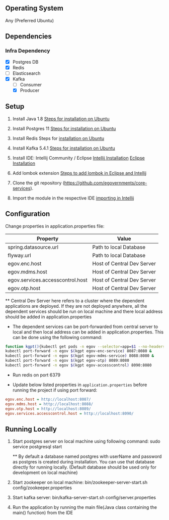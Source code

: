## Operating System
 Any (Preferred Ubuntu)

## Dependencies

### Infra Dependency

- [X] Postgres DB
- [X] Redis
- [ ] Elasticsearch
- [X] Kafka
  - [ ] Consumer
  - [X] Producer

## Setup

1. Install Java 1.8 [Steps for installation on Ubuntu](<https://tecadmin.net/install-oracle-java-8-ubuntu-via-ppa/>)

2. Install Postgres 11  [Steps for installation on Ubuntu](<https://cloudcone.com/docs/article/how-to-install-postgresql-11-on-ubuntu-18-04/>)

3. Install Redis Steps for [installation on Ubuntu](<https://www.digitalocean.com/community/tutorials/how-to-install-and-configure-redis-on-ubuntu-16-04>)

4. Install Kafka 5.4.1 [Steps for installation on Ubuntu](<https://tecadmin.net/install-apache-kafka-ubuntu/>)

5. Install IDE:  Intellij Community / Eclipse  [Intellij Installation](<https://www.jetbrains.com/help/idea/installation-guide.html#snap>)  [Eclipse Installation](<https://linuxize.com/post/how-to-install-the-latest-eclipse-ide-on-ubuntu-18-04/>)   

6. Add lombok extension [Steps to add lombok in Eclipse and Intellij](<https://www.baeldung.com/lombok-ide>)

7. Clone the git repository (https://github.com/egovernments/core-services).

8. Import the module in the respective IDE  [importing in Intellij](<https://www.jetbrains.com/help/idea/maven-support.html#maven_import_project_start>)


## Configuration
Change properties in application.properties file:

| Property | Value |
|----------|-------|
|spring.datasource.url | Path to local Database|
|flyway.url | Path to local Database|
|egov.enc.host | Host of Central Dev Server|
|egov.mdms.host | Host of Central Dev Server|
|egov.services.accesscontrol.host | Host of Central Dev Server|
|egov.otp.host | Host of Central Dev Server|

** Central Dev Server here refers to a cluster where the dependent applications are deployed. If they are not deployed anywhere, all the dependent services should be run on local machine and there local address should be added in application.properties
         



- The dependent services can be port-forwarded from central server to local and then local address can be added in application.properties. This can be done using the following command:


```bash
function kgpt(){kubectl get pods -n egov --selector=app=$1 --no-headers=true | head -n1 | awk '{print $1}'}
kubectl port-forward -n egov $(kgpt egov-enc-service) 8087:8080 &
kubectl port-forward -n egov $(kgpt egov-mdms-service) 8088:8080 &
kubectl port-forward -n egov $(kgpt egov-otp) 8089:8080
kubectl port-forward -n egov $(kgpt egov-accesscontrol) 8090:8080

```

- Run redis on port 6379

- Update below listed properties in `application.properties` before running the project if using port forward:

```ini
egov.enc.host = http://localhost:8087/
egov.mdms.host = http://localhost:8088/
egov.otp.host = http://localhost:8089/
egov.services.accesscontrol.host = http://localhost:8090/
```

## Running Locally

1.  Start postgres server on local machine using following command:
    sudo service postgresql start
    
    ** By default a database named postgres with userName and password as postgres is created during installation. You can use that database directly for running locally. (Default database should be used only for development on local machine) 

2.  Start zookeeper on local machine:
    bin/zookeeper-server-start.sh config/zookeeper.properties

3.  Start kafka server:
    bin/kafka-server-start.sh config/server.properties 

4.  Run the application by running the main file(Java class containing the main() function) from the IDE
